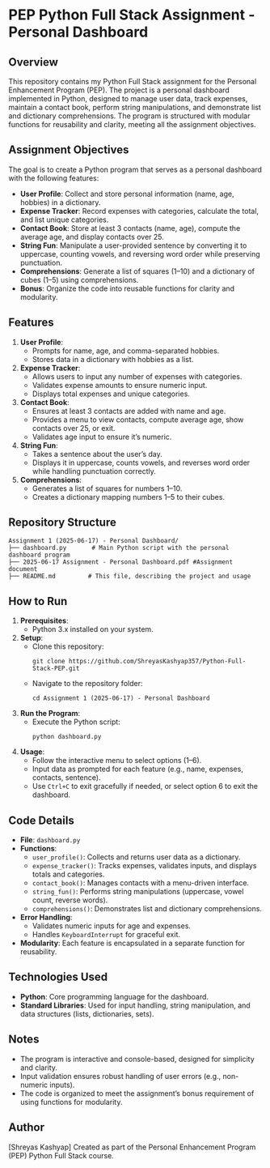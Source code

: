 # PEP Python Full Stack Assignment - Personal Dashboard

## Overview
This repository contains my Python Full Stack assignment for the Personal Enhancement Program (PEP). The project is a personal dashboard implemented in Python, designed to manage user data, track expenses, maintain a contact book, perform string manipulations, and demonstrate list and dictionary comprehensions. The program is structured with modular functions for reusability and clarity, meeting all the assignment objectives.

## Assignment Objectives
The goal is to create a Python program that serves as a personal dashboard with the following features:
- **User Profile**: Collect and store personal information (name, age, hobbies) in a dictionary.
- **Expense Tracker**: Record expenses with categories, calculate the total, and list unique categories.
- **Contact Book**: Store at least 3 contacts (name, age), compute the average age, and display contacts over 25.
- **String Fun**: Manipulate a user-provided sentence by converting it to uppercase, counting vowels, and reversing word order while preserving punctuation.
- **Comprehensions**: Generate a list of squares (1–10) and a dictionary of cubes (1–5) using comprehensions.
- **Bonus**: Organize the code into reusable functions for clarity and modularity.

## Features
1. **User Profile**:
   - Prompts for name, age, and comma-separated hobbies.
   - Stores data in a dictionary with hobbies as a list.
2. **Expense Tracker**:
   - Allows users to input any number of expenses with categories.
   - Validates expense amounts to ensure numeric input.
   - Displays total expenses and unique categories.
3. **Contact Book**:
   - Ensures at least 3 contacts are added with name and age.
   - Provides a menu to view contacts, compute average age, show contacts over 25, or exit.
   - Validates age input to ensure it’s numeric.
4. **String Fun**:
   - Takes a sentence about the user’s day.
   - Displays it in uppercase, counts vowels, and reverses word order while handling punctuation correctly.
5. **Comprehensions**:
   - Generates a list of squares for numbers 1–10.
   - Creates a dictionary mapping numbers 1–5 to their cubes.

## Repository Structure
```
Assignment 1 (2025-06-17) - Personal Dashboard/
├── dashboard.py       # Main Python script with the personal dashboard program
├── 2025-06-17 Assignment - Personal Dashboard.pdf #Assignment document
├── README.md         # This file, describing the project and usage
```

## How to Run
1. **Prerequisites**:
   - Python 3.x installed on your system.
2. **Setup**:
   - Clone this repository:
     ```
     git clone https://github.com/ShreyasKashyap357/Python-Full-Stack-PEP.git
     ```
   - Navigate to the repository folder:
     ```
     cd Assignment 1 (2025-06-17) - Personal Dashboard
     ```
3. **Run the Program**:
   - Execute the Python script:
     ```
     python dashboard.py
     ```
4. **Usage**:
   - Follow the interactive menu to select options (1–6).
   - Input data as prompted for each feature (e.g., name, expenses, contacts, sentence).
   - Use `Ctrl+C` to exit gracefully if needed, or select option 6 to exit the dashboard.

## Code Details
- **File**: `dashboard.py`
- **Functions**:
  - `user_profile()`: Collects and returns user data as a dictionary.
  - `expense_tracker()`: Tracks expenses, validates inputs, and displays totals and categories.
  - `contact_book()`: Manages contacts with a menu-driven interface.
  - `string_fun()`: Performs string manipulations (uppercase, vowel count, reverse words).
  - `comprehensions()`: Demonstrates list and dictionary comprehensions.
- **Error Handling**:
  - Validates numeric inputs for age and expenses.
  - Handles `KeyboardInterrupt` for graceful exit.
- **Modularity**: Each feature is encapsulated in a separate function for reusability.

## Technologies Used
- **Python**: Core programming language for the dashboard.
- **Standard Libraries**: Used for input handling, string manipulation, and data structures (lists, dictionaries, sets).

## Notes
- The program is interactive and console-based, designed for simplicity and clarity.
- Input validation ensures robust handling of user errors (e.g., non-numeric inputs).
- The code is organized to meet the assignment’s bonus requirement of using functions for modularity.

## Author
[Shreyas Kashyap]
Created as part of the Personal Enhancement Program (PEP) Python Full Stack course.

